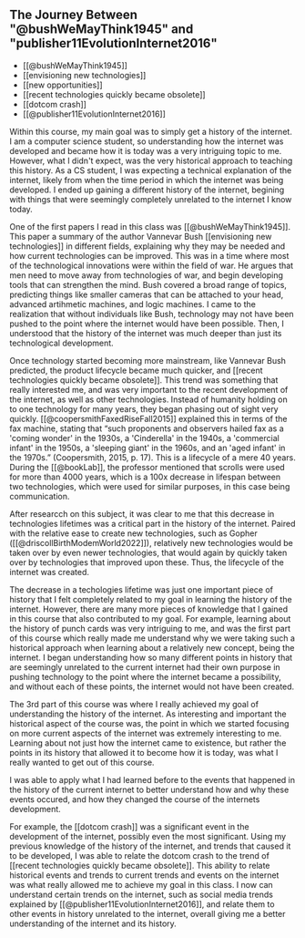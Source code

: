 
## The Journey Between "@bushWeMayThink1945" and "publisher11EvolutionInternet2016"

- [[@bushWeMayThink1945]]
- [[envisioning new technologies]]
- [[new opportunities]]
- [[recent technologies quickly became obsolete]]
- [[dotcom crash]]
- [[@publisher11EvolutionInternet2016]]

Within this course, my main goal was to simply get a history of the internet. I am a computer science student, so understanding how the internet was developed and became how it is today was a very intriguing topic to me. However, what I didn't expect, was the very historical approach to teaching this history. As a CS student, I was expecting a technical explanation of the internet, likely from when the time period in which the internet was being developed. I ended up gaining a different history of the internet, begining with things that were seemingly completely unrelated to the internet I know today.

One of the first papers I read in this class was [[@bushWeMayThink1945]]. This paper a summary of the author Vannevar Bush [[envisioning new technologies]] in different fields, explaining why they may be needed and how current technologies can be improved. This was in a time where most of the technological innovations were within the field of war. He argues that men need to move away from technologies of war, and begin developing tools that can strengthen the mind. Bush covered a broad range of topics, predicting things like smaller cameras that can be attached to your head, advanced artihmetic machines, and logic machines. I came to the realization that without individuals like Bush, technology may not have been pushed to the point where the internet would have been possible. Then, I understood that the history of the internet was much deeper than just its technological development. 

Once technology started becoming more mainstream, like Vannevar Bush predicted, the product lifecycle became much quicker, and [[recent technologies quickly became obsolete]]. This trend was something that really interested me, and was very important to the recent development of the internet, as well as other technologies. Instead of humanity holding on to one technology for many years, they began phasing out of sight very quickly. [[@coopersmithFaxedRiseFall2015]] explained this in terms of the fax machine, stating that “such proponents and observers hailed fax as a 'coming wonder' in the 1930s, a 'Cinderella' in the 1940s, a 'commercial infant' in the 1950s, a 'sleeping giant' in the 1960s, and an 'aged infant' in the 1970s.” (Coopersmith, 2015, p. 17). This is a lifecycle of a mere 40 years. During the [[@bookLab]], the professor mentioned that scrolls were used for more than 4000 years, which is a 100x decrease in lifespan between two technologies, which were used for similar purposes, in this case being communication. 

After researcch on this subject, it was clear to me that this decrease in technologies lifetimes was a critical part in the history of the internet. Paired with the relative ease to create new technologies, such as Gopher ([[@driscollBirthModemWorld2022]]), relatively new technologies would be taken over by even newer technologies, that would again by quickly taken over by technologies that improved upon these. Thus, the lifecycle of the internet was created. 

The decrease in a techologies lifetime was just one important piece of history that I felt completely related to my goal in learning the history of the internet. However, there are many more pieces of knowledge that I gained in this course that also contributed to my goal. For example, learning about the history of punch cards was very intriguing to me, and was the first part of this course which really made me understand why we were taking such a historical approach when learning about a relatively new concept, being the internet. I began understanding how so many different points in history that are seemingly unrelated to the current internet had their own purpose in pushing technology to the point where the internet became a possibility, and without each of these points, the internet would not have been created.

The 3rd part of this course was where I really achieved my goal of understanding the history of the internet. As interesting and important the historical aspect of the course was, the point in which we started focusing on more current aspects of the internet was extremely interesting to me. Learning about not just how the internet came to existence, but rather the points in its history that allowed it to become how it is today, was what I really wanted to get out of this course.

I was able to apply what I had learned before to the events that happened in the history of the current internet to better understand how and why these events occured, and how they changed the course of the internets development. 

For example, the [[dotcom crash]] was a significant event in the development of the internet, possibly even the most significant. Using my previous knowledge of the history of the internet, and trends that caused it to be developed, I was able to relate the dotcom crash to the trend of [[recent technologies quickly became obsolete]]. This ability to relate historical events and trends to current trends and events on the internet was what really allowed me to achieve my goal in this class. I now can understand certain trends on the internet, such as social media trends explained by [[@publisher11EvolutionInternet2016]], and relate them to other events in history unrelated to the internet, overall giving me a better understanding of the internet and its history. 





